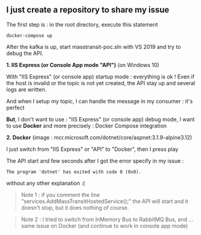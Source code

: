 

## I just create a repository to share my issue

The first step is : in the root directory, execute this statement 

    docker-compose up


After the kafka is up, start masstransit-poc.sln with VS 2019 and try to debug the API.

**1. IIS Express (or Console App mode "API")** (on Windows 10)

With "IIS Express" (or console app) startup mode : everything is ok !
Even if the host is invalid or the topic is not yet created, the API stay up and several logs are written.

And when I setup my topic, I can handle the message in my consumer : it's perfect

**But**, I don't want to use : "IIS Express" (or console app) debug mode, I want to use **Docker** and more precisely : Docker Compose integration

**2. Docker** (image : mcr.microsoft.com/dotnet/core/aspnet:3.1.9-alpine3.12)

I just switch from "IIS Express" or "API" to "Docker", then I press play

The API start and few seconds after I got the error specify in my issue : 

    The program 'dotnet' has exited with code 0 (0x0).

without any other explanation :(

> Note 1 :  if you comment the line
> "services.AddMassTransitHostedService();" the API will start and it
> doesn't stop, but it does nothing of course.

> Note 2 :  I tried to switch from InMemory Bus to RabbitMQ Bus, and ... same issue on Docker (and continue to work in console app mode)

